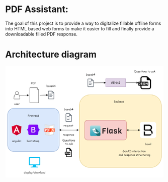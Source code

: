 
# PDF Assistant:

The goal of this project is to provide a way to digitalize fillable offline forms into HTML based web forms to make it easier to fill and finally provide a downloadable filled PDF response.

# Architecture diagram

![architecture diagram](./assets/pdf-form-assistant.png)